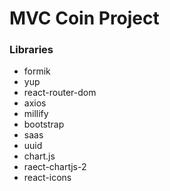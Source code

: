 # MVC Coin Project

### Libraries

- formik
- yup
- react-router-dom
- axios
- millify
- bootstrap
- saas
- uuid
- chart.js
- raect-chartjs-2
- react-icons
